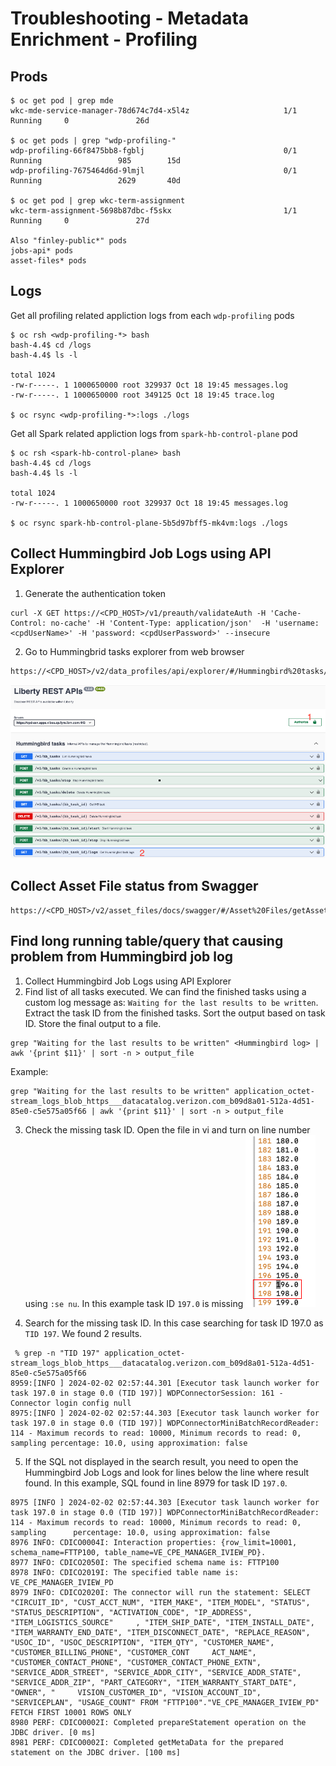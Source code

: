 # Troubleshooting - Metadata Enrichment - Profiling
## Prods 

```
$ oc get pod | grep mde
wkc-mde-service-manager-78d674c7d4-x5l4z                     1/1     Running     0               26d

$ oc get pods | grep "wdp-profiling-"
wdp-profiling-66f8475bb8-fgblj                               0/1     Running                 985        15d
wdp-profiling-7675464d6d-9lmjl                               0/1     Running                 2629       40d

$ oc get pod | grep wkc-term-assignment 
wkc-term-assignment-5698b87dbc-f5skx                         1/1     Running     0               27d

Also "finley-public*" pods
jobs-api* pods
asset-files* pods
```

## Logs
Get all profiling related appliction logs from each `wdp-profiling` pods
```
$ oc rsh <wdp-profiling-*> bash
bash-4.4$ cd /logs
bash-4.4$ ls -l

total 1024
-rw-r-----. 1 1000650000 root 329937 Oct 18 19:45 messages.log
-rw-r-----. 1 1000650000 root 349125 Oct 18 19:45 trace.log

$ oc rsync <wdp-profiling-*>:logs ./logs 
```
Get all Spark related appliction logs from `spark-hb-control-plane` pod
```
$ oc rsh <spark-hb-control-plane> bash
bash-4.4$ cd /logs
bash-4.4$ ls -l

total 1024
-rw-r-----. 1 1000650000 root 329937 Oct 18 19:45 messages.log

$ oc rsync spark-hb-control-plane-5b5d97bff5-mk4vm:logs ./logs 
```

## Collect Hummingbird Job Logs using API Explorer 
1. Generate the authentication token 
```
curl -X GET https://<CPD_HOST>/v1/preauth/validateAuth -H 'Cache-Control: no-cache' -H 'Content-Type: application/json'  -H 'username: <cpdUserName>' -H 'password: <cpdUserPassword>' --insecure
```
2. Go to Hummingbrid tasks explorer from web browser
```
https://<CPD_HOST>/v2/data_profiles/api/explorer/#/Hummingbird%20tasks/getHbTaskLogs
```
![](../../images/API-Explorer-Hummingbrid-Job-Log.png)

## Collect Asset File status from Swagger
```
https://<CPD_HOST>/v2/asset_files/docs/swagger/#/Asset%20Files/getAssetFile
```

## Find long running table/query that causing problem from Hummingbird job log
1. Collect Hummingbird Job Logs using API Explorer
2. Find list of all tasks executed.
   We can find the finished tasks using a custom log message as: `Waiting for the last results to be written`.
   Extract the task ID from the finished tasks.
   Sort the output based on task ID.
   Store the final output to a file.
```
grep "Waiting for the last results to be written" <Hummingbird log> | awk '{print $11}' | sort -n > output_file
```
Example:
```
grep "Waiting for the last results to be written" application_octet-stream_logs_blob_https___datacatalog.verizon.com_b09d8a01-512a-4d51-85e0-c5e575a05f66 | awk '{print $11}' | sort -n > output_file
```
3. Check the missing task ID.
   Open the file in vi and turn on line number using `:se nu`.
   In this example task ID `197.0` is missing
![](../../images/missing-taskid.png)

4. Search for the missing task ID. In this case searching for task ID 197.0 as `TID 197`. We found 2 results. 
```
 % grep -n "TID 197" application_octet-stream_logs_blob_https___datacatalog.verizon.com_b09d8a01-512a-4d51-85e0-c5e575a05f66
8959:[INFO ] 2024-02-02 02:57:44.301 [Executor task launch worker for task 197.0 in stage 0.0 (TID 197)] WDPConnectorSession: 161 - Connector login config null
8975:[INFO ] 2024-02-02 02:57:44.303 [Executor task launch worker for task 197.0 in stage 0.0 (TID 197)] WDPConnectorMiniBatchRecordReader: 114 - Maximum records to read: 10000, Minimum records to read: 0, sampling percentage: 10.0, using approximation: false
```
5. If the SQL not displayed in the search result, you need to open the Hummingbird Job Logs and look for lines below the line where result found.
   In this example, SQL found in line 8979 for task ID `197.0`. 
```
8975 [INFO ] 2024-02-02 02:57:44.303 [Executor task launch worker for task 197.0 in stage 0.0 (TID 197)] WDPConnectorMiniBatchRecordReader: 114 - Maximum records to read: 10000, Minimum records to read: 0, sampling      percentage: 10.0, using approximation: false
8976 INFO: CDICO0004I: Interaction properties: {row_limit=10001, schema_name=FTTP100, table_name=VE_CPE_MANAGER_IVIEW_PD}.
8977 INFO: CDICO2050I: The specified schema name is: FTTP100
8978 INFO: CDICO2019I: The specified table name is: VE_CPE_MANAGER_IVIEW_PD
8979 INFO: CDICO2020I: The connector will run the statement: SELECT "CIRCUIT_ID", "CUST_ACCT_NUM", "ITEM_MAKE", "ITEM_MODEL", "STATUS", "STATUS_DESCRIPTION", "ACTIVATION_CODE", "IP_ADDRESS", "ITEM_LOGISTICS_SOURCE"     , "ITEM_SHIP_DATE", "ITEM_INSTALL_DATE", "ITEM_WARRANTY_END_DATE", "ITEM_DISCONNECT_DATE", "REPLACE_REASON", "USOC_ID", "USOC_DESCRIPTION", "ITEM_QTY", "CUSTOMER_NAME", "CUSTOMER_BILLING_PHONE", "CUSTOMER_CONT     ACT_NAME", "CUSTOMER_CONTACT_PHONE", "CUSTOMER_CONTACT_PHONE_EXTN", "SERVICE_ADDR_STREET", "SERVICE_ADDR_CITY", "SERVICE_ADDR_STATE", "SERVICE_ADDR_ZIP", "PART_CATEGORY", "ITEM_WARRANTY_START_DATE", "OWNER", "     VISION_CUSTOMER_ID", "VISION_ACCOUNT_ID", "SERVICEPLAN", "USAGE_COUNT" FROM "FTTP100"."VE_CPE_MANAGER_IVIEW_PD" FETCH FIRST 10001 ROWS ONLY
8980 PERF: CDICO0002I: Completed prepareStatement operation on the JDBC driver. [0 ms]
8981 PERF: CDICO0002I: Completed getMetaData for the prepared statement on the JDBC driver. [100 ms]
```
   
